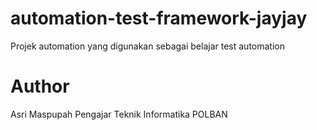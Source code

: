 # automation-test-framework-jayjay
Projek automation yang digunakan sebagai belajar test automation

# Author
Asri Maspupah
Pengajar Teknik Informatika POLBAN
